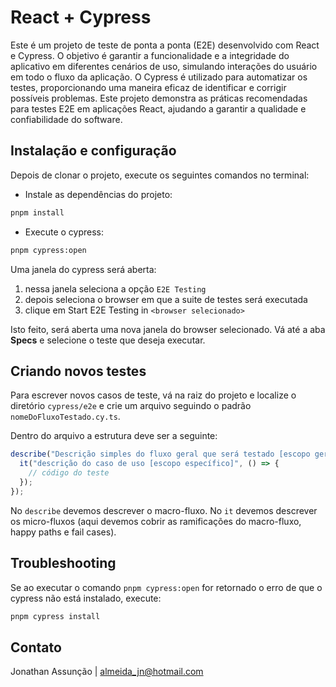 # React + Cypress

Este é um projeto de teste de ponta a ponta (E2E) desenvolvido com React e Cypress. O objetivo é garantir a funcionalidade e a integridade do aplicativo em diferentes cenários de uso, simulando interações do usuário em todo o fluxo da aplicação. O Cypress é utilizado para automatizar os testes, proporcionando uma maneira eficaz de identificar e corrigir possíveis problemas. Este projeto demonstra as práticas recomendadas para testes E2E em aplicações React, ajudando a garantir a qualidade e confiabilidade do software.

## Instalação e configuração

Depois de clonar o projeto, execute os seguintes comandos no terminal:

- Instale as dependências do projeto:

```bash
pnpm install
```

- Execute o cypress: 

```bash
pnpm cypress:open
```

Uma janela do cypress será aberta:
  1. nessa janela seleciona a opção `E2E Testing`
  2. depois seleciona o browser em que a suite de testes será executada
  3. clique em Start E2E Testing in `<browser selecionado>`

Isto feito, será aberta uma nova janela do browser selecionado. Vá até a aba **Specs** e selecione o teste que deseja executar.

## Criando novos testes

Para escrever novos casos de teste, vá na raiz do projeto e localize o diretório `cypress/e2e` e crie um arquivo seguindo o padrão `nomeDoFluxoTestado.cy.ts`.

Dentro do arquivo a estrutura deve ser a seguinte:

```ts
describe("Descrição simples do fluxo geral que será testado [escopo geral]", () => {
  it("descrição do caso de uso [escopo específico]", () => {
    // código do teste
  });
});
```
No `describe` devemos descrever o macro-fluxo.
No `it` devemos descrever os micro-fluxos (aqui devemos cobrir as ramificações do macro-fluxo, happy paths e fail cases).


## Troubleshooting

Se ao executar o comando `pnpm cypress:open` for retornado o erro de que o cypress não está instalado, execute:

```bash
pnpm cypress install
```

## Contato

Jonathan Assunção | almeida_jn@hotmail.com